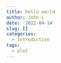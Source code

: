 ```yaml
---
title: hello world
author: John L
date: '2022-04-14'
slug: []
categories:
  - Introduction
tags:
  - plot
---
```


